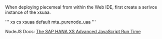 When deploying piecemeal from within the Web IDE, first create a serivce instance of the xsuaa.

'''
xs cs xsuaa default mta_purenode_uaa
'''

NodeJS Docs: [The SAP HANA XS Advanced JavaScript Run Time](https://help.sap.com/viewer/4505d0bdaf4948449b7f7379d24d0f0d/2.0.03/en-US/18c01923b738416d8ec2eaa3eae2a4bf.html)

